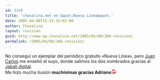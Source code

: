```yaml
---
id: 1318
title: 'chavalina.net en &quot;Nueva Línea&quot;'
date: 2005-04-08T15:52:52+02:00
author: Chavalina
layout: revision
guid: http://www.wp.chavalina.net/2005/04/08/388-revision/
permalink: /2005/04/08/388-revision/
---
```

No conseguí un ejemplar del periódico gratuito «Nueva Línea», pero <a href="http://usalo.blogspot.com/" target="_blank">Juan Carlos</a> me enseñó el suyo, donde salimos los dos nombrados gracias al <a href="http://www.jabalidigital.com" target="_blank">Jabalí digital</a>.  
Me hizo mucha ilusión **muchísimas gracias Adriano**![emo](/imagenes/emoticonos/beso.gif)